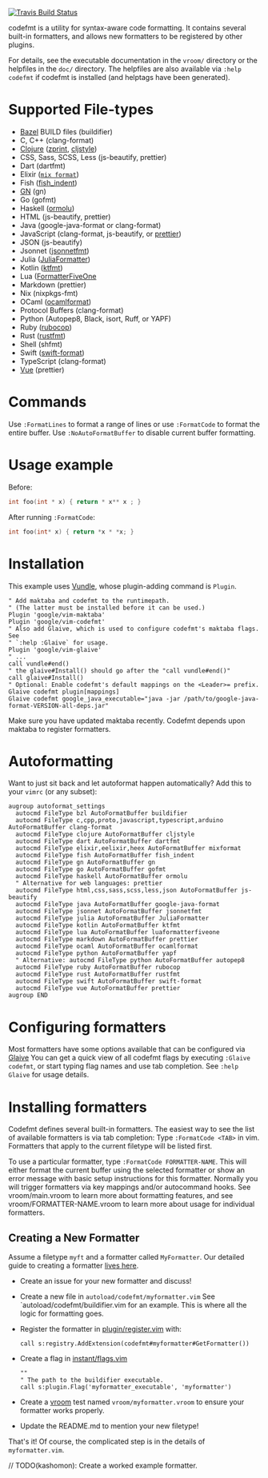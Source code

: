 [![Travis Build Status](https://travis-ci.org/google/vim-codefmt.svg?branch=master)](https://travis-ci.org/google/vim-codefmt)

codefmt is a utility for syntax-aware code formatting. It contains several
built-in formatters, and allows new formatters to be registered by other
plugins.

For details, see the executable documentation in the `vroom/` directory or the
helpfiles in the `doc/` directory. The helpfiles are also available via `:help
codefmt` if codefmt is installed (and helptags have been generated).

# Supported File-types

*   [Bazel](https://www.github.com/bazelbuild/bazel) BUILD files (buildifier)
*   C, C++ (clang-format)
*   [Clojure](https://clojure.org/)
    ([zprint](https://github.com/kkinnear/zprint),
    [cljstyle](https://github.com/greglook/cljstyle))
*   CSS, Sass, SCSS, Less (js-beautify, prettier)
*   Dart (dartfmt)
*   Elixir ([`mix format`](https://hexdocs.pm/mix/main/Mix.Tasks.Format.html))
*   Fish
    ([fish_indent](https://fishshell.com/docs/current/commands.html#fish_indent))
*   [GN](https://www.chromium.org/developers/gn-build-configuration) (gn)
*   Go (gofmt)
*   Haskell ([ormolu](https://github.com/tweag/ormolu))
*   HTML (js-beautify, prettier)
*   Java (google-java-format or clang-format)
*   JavaScript (clang-format, js-beautify, or [prettier](https://prettier.io))
*   JSON (js-beautify)
*   Jsonnet ([jsonnetfmt](https://jsonnet.org/learning/tools.html))
*   Julia ([JuliaFormatter](https://github.com/domluna/JuliaFormatter.jl))
*   Kotlin ([ktfmt](https://github.com/facebookincubator/ktfmt))
*   Lua
    ([FormatterFiveOne](https://luarocks.org/modules/ElPiloto/formatterfiveone)
*   Markdown (prettier)
*   Nix (nixpkgs-fmt)
*   OCaml ([ocamlformat](https://github.com/ocaml-ppx/ocamlformat))
*   Protocol Buffers (clang-format)
*   Python (Autopep8, Black, isort, Ruff, or YAPF)
*   Ruby ([rubocop](https://rubocop.org))
*   Rust ([rustfmt](https://github.com/rust-lang/rustfmt))
*   Shell (shfmt)
*   Swift ([swift-format](https://github.com/apple/swift-format))
*   TypeScript (clang-format)
*   [Vue](http://vuejs.org) (prettier)

# Commands

Use `:FormatLines` to format a range of lines or use `:FormatCode` to format the
entire buffer. Use `:NoAutoFormatBuffer` to disable current buffer formatting.

# Usage example

Before:

```cpp
int foo(int * x) { return * x** x ; }
```

After running `:FormatCode`:

```cpp
int foo(int* x) { return *x * *x; }
```

# Installation

This example uses [Vundle](https://github.com/gmarik/Vundle.vim), whose
plugin-adding command is `Plugin`.

```vim
" Add maktaba and codefmt to the runtimepath.
" (The latter must be installed before it can be used.)
Plugin 'google/vim-maktaba'
Plugin 'google/vim-codefmt'
" Also add Glaive, which is used to configure codefmt's maktaba flags. See
" `:help :Glaive` for usage.
Plugin 'google/vim-glaive'
" ...
call vundle#end()
" the glaive#Install() should go after the "call vundle#end()"
call glaive#Install()
" Optional: Enable codefmt's default mappings on the <Leader>= prefix.
Glaive codefmt plugin[mappings]
Glaive codefmt google_java_executable="java -jar /path/to/google-java-format-VERSION-all-deps.jar"
```

Make sure you have updated maktaba recently. Codefmt depends upon maktaba to
register formatters.

# Autoformatting

Want to just sit back and let autoformat happen automatically? Add this to your
`vimrc` (or any subset):

```vim
augroup autoformat_settings
  autocmd FileType bzl AutoFormatBuffer buildifier
  autocmd FileType c,cpp,proto,javascript,typescript,arduino AutoFormatBuffer clang-format
  autocmd FileType clojure AutoFormatBuffer cljstyle
  autocmd FileType dart AutoFormatBuffer dartfmt
  autocmd FileType elixir,eelixir,heex AutoFormatBuffer mixformat
  autocmd FileType fish AutoFormatBuffer fish_indent
  autocmd FileType gn AutoFormatBuffer gn
  autocmd FileType go AutoFormatBuffer gofmt
  autocmd FileType haskell AutoFormatBuffer ormolu
  " Alternative for web languages: prettier
  autocmd FileType html,css,sass,scss,less,json AutoFormatBuffer js-beautify
  autocmd FileType java AutoFormatBuffer google-java-format
  autocmd FileType jsonnet AutoFormatBuffer jsonnetfmt
  autocmd FileType julia AutoFormatBuffer JuliaFormatter
  autocmd FileType kotlin AutoFormatBuffer ktfmt
  autocmd FileType lua AutoFormatBuffer luaformatterfiveone
  autocmd FileType markdown AutoFormatBuffer prettier
  autocmd FileType ocaml AutoFormatBuffer ocamlformat
  autocmd FileType python AutoFormatBuffer yapf
  " Alternative: autocmd FileType python AutoFormatBuffer autopep8
  autocmd FileType ruby AutoFormatBuffer rubocop
  autocmd FileType rust AutoFormatBuffer rustfmt
  autocmd FileType swift AutoFormatBuffer swift-format
  autocmd FileType vue AutoFormatBuffer prettier
augroup END
```

# Configuring formatters

Most formatters have some options available that can be configured via
[Glaive](https://www.github.com/google/vim-glaive) You can get a quick view of
all codefmt flags by executing `:Glaive codefmt`, or start typing flag names and
use tab completion. See `:help Glaive` for usage details.

# Installing formatters

Codefmt defines several built-in formatters. The easiest way to see the list of
available formatters is via tab completion: Type `:FormatCode <TAB>` in vim.
Formatters that apply to the current filetype will be listed first.

To use a particular formatter, type `:FormatCode FORMATTER-NAME`. This will
either format the current buffer using the selected formatter or show an error
message with basic setup instructions for this formatter. Normally you will
trigger formatters via key mappings and/or autocommand hooks. See
vroom/main.vroom to learn more about formatting features, and see
vroom/FORMATTER-NAME.vroom to learn more about usage for individual formatters.

## Creating a New Formatter

Assume a filetype `myft` and a formatter called `MyFormatter`. Our detailed
guide to creating a formatter
[lives here](https://github.com/google/vim-codefmt/wiki/Formatter-Integration-Guide).

*   Create an issue for your new formatter and discuss!

*   Create a new file in `autoload/codefmt/myformatter.vim` See
    `autoload/codefmt/buildifier.vim for an example. This is where all the logic
    for formatting goes.

*   Register the formatter in [plugin/register.vim](plugin/register.vim) with:

    ```vim
    call s:registry.AddExtension(codefmt#myformatter#GetFormatter())
    ```

*   Create a flag in [instant/flags.vim](instant/flags.vim)

    ```vim
    ""
    " The path to the buildifier executable.
    call s:plugin.Flag('myformatter_executable', 'myformatter')
    ```

*   Create a [vroom](https://github.com/google/vroom) test named
    `vroom/myformatter.vroom` to ensure your formatter works properly.

*   Update the README.md to mention your new filetype!

That's it! Of course, the complicated step is in the details of
`myformatter.vim`.

// TODO(kashomon): Create a worked example formatter.
